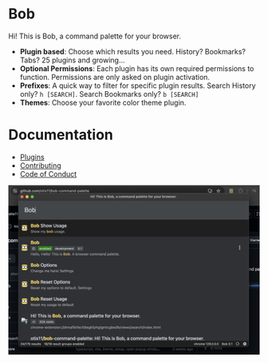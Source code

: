 # Bob
Hi! This is Bob, a command palette for your browser.

- **Plugin based**: Choose which results you need. History? Bookmarks? Tabs? 25 plugins and growing...
- **Optional Permissions**: Each plugin has its own required permissions to function. Permissions are only asked on plugin activation.
- **Prefixes**: A quick way to filter for specific plugin results. Search History only? `h [SEARCH]`. Search Bookmarks only? `b [SEARCH]`
- **Themes**: Choose your favorite color theme plugin.

# Documentation
- [Plugins](https://otis11.github.io/bob-command-palette/#pluginsh)
- [Contributing](./CONTRIBUTING.md)
- [Code of Conduct](./CODE_OF_CONDUCT.md)

![Bob Screenshot](./src/core/assets/bob-screenshot-browser.png)